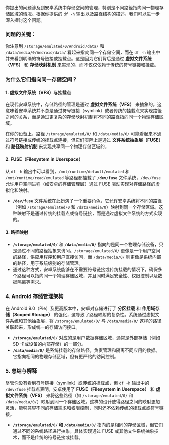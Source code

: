 你提出的问题涉及到安卓系统中存储空间的管理，特别是不同路径指向同一物理存储区域的情况。根据你提供的 `df -h` 输出以及路径结构的描述，我们可以进一步深入探讨这个问题。

### 问题的关键：

你注意到 `/storage/emulated/0/Android/data/` 和 `/data/media/0/Android/data/` 看起来指向同一个存储空间，而在 `df -h` 输出中并未看到明确的符号链接或挂载点。这是因为它们背后是通过 **虚拟文件系统（VFS）** 和 **存储映射机制** 来实现的，而不仅仅依赖于传统的符号链接和挂载。

### 为什么它们指向同一存储空间？

#### 1. **虚拟文件系统（VFS）与挂载点**

在现代安卓系统中，存储路径的管理是通过 **虚拟文件系统（VFS）** 来抽象的。这意味着安卓系统并不总是通过符号链接（symlink）或者传统的挂载点来实现路径之间的关系，而是通过更复杂的存储映射机制将不同的路径指向同一个物理存储区域。

在你的设备上，路径 `/storage/emulated/0/` 和 `/data/media/0/` 可能看起来不通过符号链接或传统的挂载点连接，但它们实际上是通过 **文件系统抽象层（FUSE）** 和 **路径映射机制** 来实现共享同一个物理存储区域的。

#### 2. **FUSE（Filesystem in Userspace）**

从 `df -h` 输出中可以看到，`/mnt/runtime/default/emulated` 和 `/mnt/runtime/read/emulated` 等路径都挂载了 **`/dev/fuse`** 文件系统，`/dev/fuse` 允许用户空间进程（如安卓的存储管理层）通过 FUSE 驱动实现对存储路径的虚拟化和映射。

- **`/dev/fuse`** 文件系统在此扮演了一个重要角色，它允许安卓系统将不同的路径（例如 `/storage/emulated/0` 和 `/data/media/0`）映射到同一个存储区域。这种映射不是通过传统的挂载点或符号链接，而是通过虚拟文件系统的方式实现的。

#### 3. **路径映射**

- **`/storage/emulated/0/`** 和 **`/data/media/0/`** 指向的是同一个物理存储设备，只是通过不同的路径抽象来访问。`/storage/emulated/0/` 更像是一个用户空间的路径，供应用程序和用户直接访问，而 `/data/media/0/` 则更像是系统内部的路径，用于系统级别的存储管理。
- 通过这种方式，安卓系统能够在不需要符号链接或传统挂载的情况下，确保多个路径可以指向同一个物理存储区域，并且同时满足安全性、权限控制以及数据隔离等需求。

### 4. **Android 存储管理架构**

在 Android 9.0（Pie）及更高版本中，安卓对存储进行了 **分区挂载** 和 **作用域存储（Scoped Storage）** 的强化，这导致了路径映射的复杂性。系统通过虚拟文件系统和其他抽象层，将 `/storage/emulated/0/` 与 `/data/media/0/` 这样的路径关联起来，形成统一的存储访问接口。

- **`/storage/emulated/0/`** 对应的是用户数据存储区域，通常是外部存储（例如 SD 卡或设备的内部存储）的一部分。
- **`/data/media/0/`** 是系统挂载的存储路径，负责管理和隔离不同应用的数据。它指向相同的物理存储区域，但有更严格的访问控制。

### 5. **总结与解释**

尽管你没有看到符号链接（symlink）或传统的挂载点，但 `df -h` 输出中的 `/dev/fuse` 挂载点表明，安卓使用了 **FUSE（Filesystem in Userspace）** 和 **虚拟文件系统（VFS）** 来将这些路径（如 `/storage/emulated/0/` 和 `/data/media/0/`）映射到同一个存储区域。这样的设计使得路径之间的映射更加灵活，能够兼容不同的存储需求和权限控制，同时还不依赖传统的挂载点或符号链接。

- **`/storage/emulated/0/` 和 `/data/media/0/`** 指向的是相同的存储区域，但它们通过不同的系统路径进行抽象，具体实现通过 FUSE 或其他文件系统抽象技术，而不是传统的符号链接或挂载。